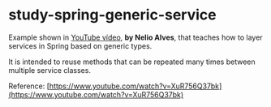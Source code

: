 # study-spring-generic-service
Example shown in [YouTube vídeo](https://www.youtube.com/watch?v=XuR756Q37bk), **by Nelio Alves**, that teaches how to layer services in Spring based on generic types.

It is intended to reuse methods that can be repeated many times between multiple service classes.

Reference: [https://www.youtube.com/watch?v=XuR756Q37bk](https://www.youtube.com/watch?v=XuR756Q37bk)